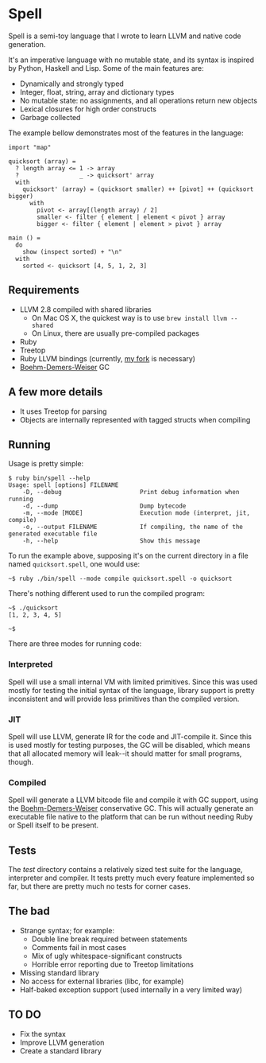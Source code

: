 # Spell

Spell is a semi-toy language that I wrote to learn LLVM and native code generation. 

It's an imperative language with no mutable state, and its syntax is inspired by Python, Haskell and Lisp. Some of the main features are:

* Dynamically and strongly typed
* Integer, float, string, array and dictionary types
* No mutable state: no assignments, and all operations return new objects
* Lexical closures for high order constructs
* Garbage collected

The example bellow demonstrates most of the features in the language:

    import "map"
  
    quicksort (array) =
      ? length array <= 1 -> array
      ?                 _ -> quicksort' array
      with
        quicksort' (array) = (quicksort smaller) ++ [pivot] ++ (quicksort bigger)
          with
            pivot <- array[(length array) / 2]
            smaller <- filter { element | element < pivot } array
            bigger <- filter { element | element > pivot } array

    main () = 
      do
        show (inspect sorted) + "\n"
      with
        sorted <- quicksort [4, 5, 1, 2, 3]


## Requirements

* LLVM 2.8 compiled with shared libraries
  * On Mac OS X, the quickest way is to use `brew install llvm --shared`
  * On Linux, there are usually pre-compiled packages
* Ruby
* Treetop
* Ruby LLVM bindings (currently, [my fork][1] is necessary)
* [Boehm-Demers-Weiser][2] GC
  
## A few more details

* It uses Treetop for parsing
* Objects are internally represented with tagged structs when compiling

## Running

Usage is pretty simple:

    $ ruby bin/spell --help
    Usage: spell [options] FILENAME
        -D, --debug                      Print debug information when running
        -d, --dump                       Dump bytecode
        -m, --mode [MODE]                Execution mode (interpret, jit, compile)
        -o, --output FILENAME            If compiling, the name of the generated executable file
        -h, --help                       Show this message
        
To run the example above, supposing it's on the current directory in a file named `quicksort.spell`, one would use:

    ~$ ruby ./bin/spell --mode compile quicksort.spell -o quicksort

There's nothing different used to run the compiled program:

    ~$ ./quicksort
    [1, 2, 3, 4, 5]
    
    ~$
    
There are three modes for running code:

### Interpreted

Spell will use a small internal VM with limited primitives. Since this was used mostly for testing the initial syntax of the language, library support is pretty inconsistent and will provide less primitives than the compiled version.

### JIT

Spell will use LLVM, generate IR for the code and JIT-compile it. Since this is used mostly for testing purposes, the GC will be disabled, which means that all allocated memory will leak--it should matter for small programs, though.

### Compiled

Spell will generate a LLVM bitcode file and compile it with GC support, using the [Boehm-Demers-Weiser][2] conservative GC. This will actually generate an executable file native to the platform that can be run without needing Ruby or Spell itself to be present.
  
## Tests

The _test_ directory contains a relatively sized test suite for the language, interpreter and compiler. It tests pretty much every feature implemented so far, but there are pretty much no tests for corner cases.

## The bad

* Strange syntax; for example:
  * Double line break required between statements
  * Comments fail in most cases
  * Mix of ugly whitespace-significant constructs
  * Horrible error reporting due to Treetop limitations
* Missing standard library
* No access for external libraries (libc, for example)
* Half-baked exception support (used internally in a very limited way)

## TO DO

* Fix the syntax
* Improve LLVM generation
* Create a standard library
  
[1]: https://github.com/rferraz/ruby-llvm
[2]: http://www.hpl.hp.com/personal/Hans_Boehm/gc/